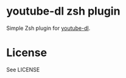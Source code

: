 # youtube-dl zsh plugin

Simple Zsh plugin for [youtube-dl](https://youtube-dl.org/).

# License

See LICENSE

